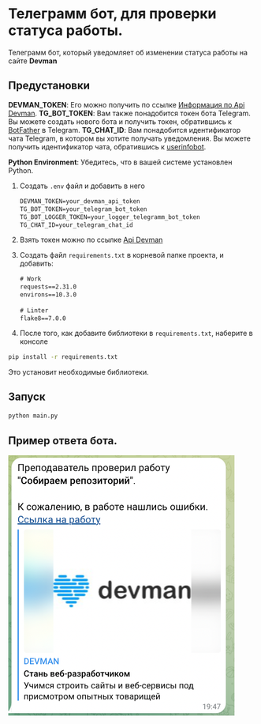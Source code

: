 # Телеграмм бот, для проверки статуса работы.

Телеграмм бот, который уведомляет об изменении статуса работы на сайте **Devman**

## Предустановки

**DEVMAN_TOKEN**: Его можно получить по ссылке [Информация по Api Devman](https://dvmn.org/api/docs/).
**TG_BOT_TOKEN**: Вам также понадобится токен бота Telegram. Вы можете создать нового бота и получить токен, обратившись к [BotFather](https://t.me/BotFather) в Telegram.
**TG_CHAT_ID**: Вам понадобится идентификатор чата Telegram, в котором вы хотите получать уведомления. Вы можете получить идентификатор чата, обратившись к [userinfobot](https://web.telegram.org/k/#@userinfobot).

**Python Environment**: Убедитесь, что в вашей системе установлен Python.

1. Создать `.env` файл и добавить в него
    ```text
   DEVMAN_TOKEN=your_devman_api_token
   TG_BOT_TOKEN=your_telegram_bot_token
    TG_BOT_LOGGER_TOKEN=your_logger_telegramm_bot_token
   TG_CHAT_ID=your_telegram_chat_id
    ```
2. Взять токен можно по ссылке [Api Devman](https://dvmn.org/api/docs/)
3. Создать файл `requirements.txt` в корневой папке проекта, и добавить:
    ```text
    # Work
    requests==2.31.0
    environs==10.3.0
    
    # Linter
    flake8==7.0.0
    ```
   
4. После того, как добавите библиотеки в `requirements.txt`, наберите в консоле 
```bash
pip install -r requirements.txt
```
Это установит необходимые библиотеки.

## Запуск

```bash
python main.py
```

## Пример ответа бота.
![img.png](img.png)
